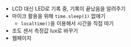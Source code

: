 - LCD 대신 LED로 기록 중, 기록이 끝났음을 알려주기
- 마이크 활용을 위해 `time.sleep(1)` 없애기
  - `localtime()`을 이용해서 시간을 직접 따기
- 조도 센서 측정값 lux로 바꾸기
- 웹페이지
